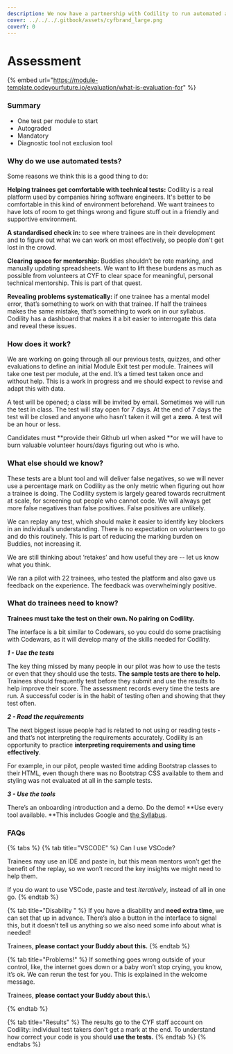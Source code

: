 ```yaml
---
description: We now have a partnership with Codility to run automated assessments.
cover: ../../../.gitbook/assets/cyfbrand_large.png
coverY: 0
---
```


# Assessment

{% embed url="https://module-template.codeyourfuture.io/evaluation/what-is-evaluation-for" %}

### Summary

* One test per module to start
* Autograded
* Mandatory
* Diagnostic tool not exclusion tool

### Why do we use automated tests?

Some reasons we think this is a good thing to do:

**Helping trainees get comfortable with technical tests:** Codility is a real platform used by companies hiring software engineers. It's better to be comfortable in this kind of environment beforehand. We want trainees to have lots of room to get things wrong and figure stuff out in a friendly and supportive environment.

**A standardised check in:** to see where trainees are in their development and to figure out what we can work on most effectively, so people don't get lost in the crowd.

**Clearing space for mentorship:** Buddies shouldn’t be rote marking, and manually updating spreadsheets. We want to lift these burdens as much as possible from volunteers at CYF to clear space for meaningful, personal technical mentorship. This is part of that quest.

**Revealing problems systematically:** if one trainee has a mental model error, that’s something to work on with that trainee. If half the trainees makes the same mistake, that’s something to work on in our syllabus. Codility has a dashboard that makes it a bit easier to interrogate this data and reveal these issues.

### How does it work?

We are working on going through all our previous tests, quizzes, and other evaluations to define an initial Module Exit test per module. Trainees will take one test per module, at the end. It’s a timed test taken once and without help. This is a work in progress and we should expect to revise and adapt this with data.

A test will be opened; a class will be invited by email. Sometimes we will run the test in class. The test will stay open for 7 days. At the end of 7 days the test will be closed and anyone who hasn’t taken it will get a **zero**. A test will be an hour or less.&#x20;

Candidates must **provide their Github url when asked **or we will have to burn valuable volunteer hours/days figuring out who is who.

### What else should we know?

These tests are a blunt tool and will deliver false negatives, so we will never use a percentage mark on Codility as the only metric when figuring out how a trainee is doing. The Codility system is largely geared towards recruitment at scale, for screening out people who cannot code. We will always get more false negatives than false positives. False positives are unlikely.

We can replay any test, which should make it easier to identify key blockers in an individual’s understanding. There is no expectation on volunteers to go and do this routinely. This is part of reducing the marking burden on Buddies, not increasing it.

We are still thinking about ‘retakes’ and how useful they are -- let us know what you think.

We ran a pilot with 22 trainees, who tested the platform and also gave us feedback on the experience. The feedback was overwhelmingly positive.&#x20;

### What do trainees need to know?

**Trainees must take the test on their own. No pairing on Codility.**

The interface is a bit similar to Codewars, so you could do some practising with Codewars, as it will develop many of the skills needed for Codility.&#x20;

_**1 - Use the tests**_

The key thing missed by many people in our pilot was how to use the tests or even that they should use the tests. **The sample tests are there to help.** Trainees should frequently test before they submit and use the results to help improve their score. The assessment records every time the tests are run. A successful coder is in the habit of testing often and showing that they test often.&#x20;

_**2 - Read the requirements**_

The next biggest issue people had is related to not using or reading tests - and that’s not interpreting the requirements accurately. Codility is an opportunity to practice **interpreting requirements and using time effectively**.&#x20;

For example, in our pilot, people wasted time adding Bootstrap classes to their HTML, even though there was no Bootstrap CSS available to them and styling was not evaluated at all in the sample tests.

_**3 - Use the tools**_

There’s an onboarding introduction and a demo. Do the demo! **Use every tool available. **This includes Google and [the Syllabus](https://syllabus.codeyourfuture.io).

### FAQs

{% tabs %}
{% tab title="VSCODE" %}
Can I use VSCode?

Trainees may use an IDE and paste in, but this mean mentors won’t get the benefit of the replay, so we won’t record the key insights we might need to help them.&#x20;

If you do want to use VSCode,  paste and test _iteratively_, instead of all in one go.
{% endtab %}

{% tab title="Disability " %}
If you have a disability and **need extra time**, we can set that up in advance. There’s also a button in the interface to signal this, but it doesn’t tell us anything so we also need some info about what is needed!&#x20;

Trainees, **please contact your Buddy about this.**
{% endtab %}

{% tab title="Problems!" %}
If something goes wrong outside of your control, like, the internet goes down or a baby won’t stop crying, you know, it’s ok. We can rerun the test for you. This is explained in the welcome message.

Trainees, **please contact your Buddy about this.**\

{% endtab %}

{% tab title="Results" %}
The results go to the CYF staff account on Codility: individual test takers don't get a mark at the end. To understand how correct your code is you should **use the tests.**
{% endtab %}
{% endtabs %}

